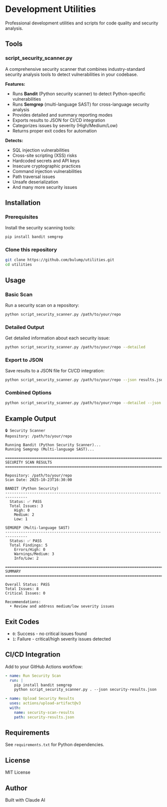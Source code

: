 # Development Utilities

Professional development utilities and scripts for code quality and security analysis.

## Tools

### script_security_scanner.py

A comprehensive security scanner that combines industry-standard security analysis tools to detect vulnerabilities in your codebase.

**Features:**
- Runs **Bandit** (Python security scanner) to detect Python-specific vulnerabilities
- Runs **Semgrep** (multi-language SAST) for cross-language security analysis
- Provides detailed and summary reporting modes
- Exports results to JSON for CI/CD integration
- Categorizes issues by severity (High/Medium/Low)
- Returns proper exit codes for automation

**Detects:**
- SQL injection vulnerabilities
- Cross-site scripting (XSS) risks
- Hardcoded secrets and API keys
- Insecure cryptographic practices
- Command injection vulnerabilities
- Path traversal issues
- Unsafe deserialization
- And many more security issues

## Installation

### Prerequisites

Install the security scanning tools:

```bash
pip install bandit semgrep
```

### Clone this repository

```bash
git clone https://github.com/bulump/utilities.git
cd utilities
```

## Usage

### Basic Scan

Run a security scan on a repository:

```bash
python script_security_scanner.py /path/to/your/repo
```

### Detailed Output

Get detailed information about each security issue:

```bash
python script_security_scanner.py /path/to/your/repo --detailed
```

### Export to JSON

Save results to a JSON file for CI/CD integration:

```bash
python script_security_scanner.py /path/to/your/repo --json results.json
```

### Combined Options

```bash
python script_security_scanner.py /path/to/your/repo --detailed --json scan_results.json
```

## Example Output

```
🔒 Security Scanner
Repository: /path/to/your/repo

Running Bandit (Python Security Scanner)...
Running Semgrep (Multi-language SAST)...

================================================================================
SECURITY SCAN RESULTS
================================================================================

Repository: /path/to/your/repo
Scan Date: 2025-10-23T16:30:00

BANDIT (Python Security)
--------------------------------------------------------------------------------
  Status: ✅ PASS
  Total Issues: 3
    High: 0
    Medium: 2
    Low: 1

SEMGREP (Multi-language SAST)
--------------------------------------------------------------------------------
  Status: ✅ PASS
  Total Findings: 5
    Errors/High: 0
    Warnings/Medium: 3
    Info/Low: 2

================================================================================
SUMMARY
================================================================================

Overall Status: PASS
Total Issues: 8
Critical Issues: 0

Recommendations:
  • Review and address medium/low severity issues
```

## Exit Codes

- `0`: Success - no critical issues found
- `1`: Failure - critical/high severity issues detected

## CI/CD Integration

Add to your GitHub Actions workflow:

```yaml
- name: Run Security Scan
  run: |
    pip install bandit semgrep
    python script_security_scanner.py . --json security-results.json

- name: Upload Security Results
  uses: actions/upload-artifact@v3
  with:
    name: security-scan-results
    path: security-results.json
```

## Requirements

See `requirements.txt` for Python dependencies.

## License

MIT License

## Author

Built with Claude AI
